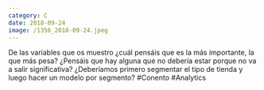 ```yaml
--- 
category: C 
date: 2018-09-24 
image: /1356_2018-09-24.jpeg 
--- 
```


De las variables que os muestro ¿cuál pensáis que es la más importante, la que más pesa? ¿Pensáis que hay alguna que no debería estar porque no va a salir significativa? ¿Deberíamos primero segmentar el tipo de tienda y luego hacer un modelo por segmento? #Conento #Analytics